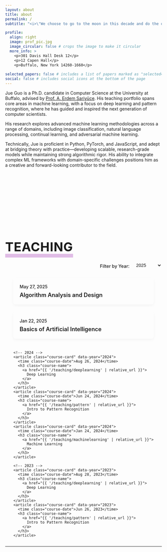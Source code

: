 ```yaml
---
layout: about
title: about
permalink: /
subtitle: "<i>\"We choose to go to the moon in this decade and do the other things, not because they are easy, but because they are hard.\"</i> – John F. Kennedy"

profile:
  align: right
  image: prof_pic.jpg
  image_circular: false # crops the image to make it circular
  more_info: >
    <p>301 Davis Hall Desk 12</p>
    <p>12 Capen Hall</p>
    <p>Buffalo, New York 14260-1660</p>
    
selected_papers: false # includes a list of papers marked as "selected={true}"
social: false # includes social icons at the bottom of the page
---
```


Jue Guo is a Ph.D. candidate in Computer Science at the University at Buffalo, advised by [Prof. A. Erdem Sariyüce](https://sariyuce.com/). His teaching portfolio spans core areas in machine learning, with a focus on deep learning and pattern recognition, where he has guided and inspired the next generation of computer scientists.

His research explores advanced machine learning methodologies across a range of domains, including image classification, natural language processing, continual learning, and adversarial machine learning.

Technically, Jue is proficient in Python, PyTorch, and JavaScript, and adept at bridging theory with practice—developing scalable, research-grade models while maintaining strong algorithmic rigor. His ability to integrate complex ML frameworks with domain-specific challenges positions him as a creative and forward-looking contributor to the field.



<!-- teaching -->

<section class="courses-section">
  <h2 class="courses-title">Teaching</h2>

  <div class="courses-filter">
    <label for="year-select">Filter by Year:</label>
    <select id="year-select">
      <option value="all">All Years</option>
      <option value="2025" selected>2025</option>
      <option value="2024">2024</option>
      <option value="2023">2023</option>
    </select>
  </div>

  <div class="course-cards">
    <!-- 2025 -->
    <article class="course-card" data-year="2025">
      <time class="course-date">May 27, 2025</time>
      <h3 class="course-name">
        <a href="{{ '/teaching/algo' | relative_url }}">
          Algorithm Analysis and Design
        </a>
      </h3>
    </article>
    <article class="course-card" data-year="2025">
      <time class="course-date">Jan 22, 2025</time>
      <h3 class="course-name">
        <a href="{{ '/teaching/aibasic' | relative_url }}">
          Basics of Artificial Intelligence
        </a>
      </h3>
    </article>

    <!-- 2024 -->
    <article class="course-card" data-year="2024">
      <time class="course-date">Aug 26, 2024</time>
      <h3 class="course-name">
        <a href="{{ '/teaching/deeplearning' | relative_url }}">
          Deep Learning
        </a>
      </h3>
    </article>
    <article class="course-card" data-year="2024">
      <time class="course-date">Jun 24, 2024</time>
      <h3 class="course-name">
        <a href="{{ '/teaching/pattern' | relative_url }}">
          Intro to Pattern Recognition
        </a>
      </h3>
    </article>
    <article class="course-card" data-year="2024">
      <time class="course-date">Jan 24, 2024</time>
      <h3 class="course-name">
        <a href="{{ '/teaching/machinelearning' | relative_url }}">
          Machine Learning
        </a>
      </h3>
    </article>

    <!-- 2023 -->
    <article class="course-card" data-year="2023">
      <time class="course-date">Aug 28, 2023</time>
      <h3 class="course-name">
        <a href="{{ '/teaching/deeplearning' | relative_url }}">
          Deep Learning
        </a>
      </h3>
    </article>
    <article class="course-card" data-year="2023">
      <time class="course-date">Jun 26, 2023</time>
      <h3 class="course-name">
        <a href="{{ '/teaching/pattern' | relative_url }}">
          Intro to Pattern Recognition
        </a>
      </h3>
    </article>
  </div>
</section>

<style>
  /* divider */
  .divider {
    margin: 6rem 0 2rem;
    border: none;
    border-top: 2px solid var(--global-divider-color);
  }

  /* section container & spacing */
  .courses-section {
    padding-top: 10rem;       /* ensure no overlap */
    max-width: 900px;
    /* margin: 0 auto; */
    /* padding-left: 1rem;
    padding-right: 1rem; */
  }

  .courses-title {
    font-size: 2.5rem;
    font-weight: 700;
    text-transform: uppercase;
    letter-spacing: 1px;
    color: var(--global-text-color);
    margin-bottom: 1.5rem;
    
    /* Thick colored underline */
    text-decoration-line: underline;
    text-decoration-color: rgba(156, 39, 176, 0.3);
    text-decoration-thickness: 0.3em;
    text-underline-offset: 0.2em;
  }


  /* filter */
  .courses-filter {
    display: flex;
    align-items: center;      /* <-- add this */
    justify-content: flex-end;
    margin-bottom: 1.5rem;
    gap: 0.5rem;
  }
  .courses-filter label {
    font-size: 0.9rem;
    font-weight: 500;
  }
  .courses-filter select {
    font-size: 0.9rem;
    padding: 0.4rem 0.6rem;
    border: 1px solid var(--global-divider-color);
    border-radius: 4px;
    background: var(--global-bg-color);
    color: var(--global-text-color);
    transition: border-color 0.2s;
    margin-top: -4px; 
  }
  .courses-filter select:focus {
    border-color: var(--global-theme-color);
    outline: none;
  }

  /* cards grid */
  .course-cards {
    display: grid;
    grid-template-columns: repeat(auto-fit, minmax(260px, auto));
    justify-content: center;
    gap: 1.5rem;
  }

  .course-card {
    background: var(--global-bg-color);
    border: 1px solid var(--global-divider-color);
    border-radius: 8px;
    padding: 1.25rem;
    box-shadow: 0 4px 10px rgba(0, 0, 0, 0.04);
    transition: transform 0.2s, box-shadow 0.2s;
  }
  .course-card:hover {
    transform: translateY(-4px);
    box-shadow: 0 6px 14px rgba(0, 0, 0, 0.08);
  }

  /* date & title */
  .course-date {
    display: block;
    font-size: 0.875rem;
    font-weight: 500;
    color: var(--global-text-color);
    margin-bottom: 0.5rem;
  }
  .course-name {
    margin: 0;
    font-size: 1.125rem;
    font-weight: 600;
  }
  .course-name a {
    color: var(--global-theme-color);
    text-decoration: none;
  }
  .course-name a:hover {
    text-decoration: underline;
  }
</style>

<script>
  const yearSelect = document.getElementById('year-select');
  const cards = document.querySelectorAll('.course-card');

  function filterByYear() {
    const year = yearSelect.value;
    cards.forEach(card => {
      card.style.display =
        year === 'all' || card.dataset.year === year
          ? 'block'
          : 'none';
    });
  }

  yearSelect.addEventListener('change', filterByYear);
  filterByYear();  // initial filter
</script>

--- 







